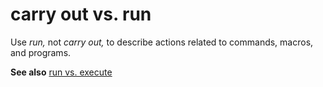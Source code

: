 # carry out vs. run

Use *run,* not *carry out,* to describe actions related to commands, macros, and programs. 

**See also** [run vs. execute](~/a-z-word-list-term-collections/r/run-vs-execute.md)
